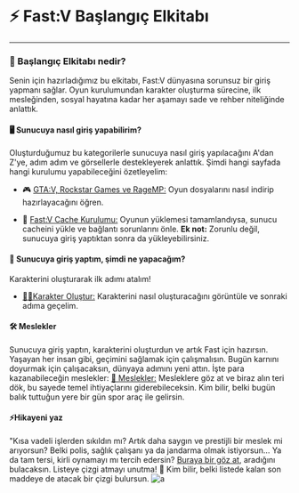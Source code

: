 # ⚡ Fast:V Başlangıç Elkitabı
---
### 📘 Başlangıç Elkitabı nedir?

Senin için hazırladığımız bu elkitabı, Fast:V dünyasına sorunsuz bir giriş yapmanı sağlar. Oyun kurulumundan karakter oluşturma sürecine, ilk mesleğinden, sosyal hayatına kadar her aşamayı sade ve rehber niteliğinde anlattık.


#### 🖥️ Sunucuya nasıl giriş yapabilirim?
Oluşturduğumuz bu kategorilerle sunucuya nasıl giriş yapılacağını A'dan Z'ye, adım adım ve görsellerle destekleyerek anlattık. Şimdi hangi sayfada hangi kurulumu yapabileceğini özetleyelim:

- 🎮 [GTA:V, Rockstar Games ve RageMP:](https://hub.fast-rp.com/wiki/installing-game) Oyun dosyalarını nasıl indirip hazırlayacağını öğren.

- 💾 [Fast:V Cache Kurulumu:](https://hub.fast-rp.com/wiki/cache-installation) Oyunun yüklemesi tamamlandıysa, sunucu cacheini yükle ve bağlantı sorunlarını önle.
**Ek not:** Zorunlu değil, sunucuya giriş yaptıktan sonra da yükleyebilirsiniz.



#### 👤 Sunucuya giriş yaptım, şimdi ne yapacağım?
Karakterini oluşturarak ilk adımı atalım!

- [🧍‍♂️Karakter Oluştur:](https://hub.fast-rp.com/wiki/first-login) Karakterini nasıl oluşturacağını görüntüle ve sonraki adıma geçelim.

#### 🛠️ Meslekler
Sunucuya giriş yaptın, karakterini oluşturdun ve artık Fast için hazırsın. Yaşayan her insan gibi, geçimini sağlamak için çalışmalısın. Bugün karnını doyurmak için çalışacaksın, dünyaya adımını yeni attın. İşte para kazanabileceğin meslekler:
[💼 Meslekler:](https://hub.fast-rp.com/wiki/jobs) Mesleklere göz at ve biraz alın teri dök, bu sayede temel ihtiyaçlarını giderebileceksin. Kim bilir, belki bugün balık tuttuğun yere bir gün spor araç ile gelirsin.

#### ⚡Hikayeni yaz
"Kısa vadeli işlerden sıkıldın mı? Artık daha saygın ve prestijli bir meslek mi arıyorsun? Belki polis, sağlık çalışanı ya da jandarma olmak istiyorsun… Ya da tam tersi, kirli oynamayı mı tercih edersin? [Buraya bir göz at](https://hub.fast-rp.com/wiki/after-life), aradığını bulacaksın. Listeye çizgi atmayı unutma!
💖 Kim bilir, belki listede kalan son maddeye de atacak bir çizgi bulursun.
![a](https://raw.githubusercontent.com/fastroleplay/wiki/refs/heads/main/images/list.png)



